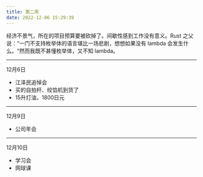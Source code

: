 ```yaml
---
title: 第二周
date: 2022-12-06 15:29:39
---
```

经济不景气，所在的项目预算要被砍掉了。间歇性感到工作没有意义。Rust 之父说：“一门不支持枚举体的语言堪比一场悲剧，想想如果没有 lambda 会发生什么。“然而我既不甚懂枚举体，又不知 lambda。

---
12月6日
- 江泽民追悼会
- 买的自拍杆、绞馅机到货了
- 15升灯油，1800日元

---
12月9日
- 公司年会

---
12月10日
- 学习会
- 网球课